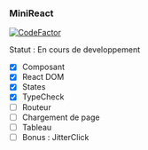 ### MiniReact

[![CodeFactor](https://www.codefactor.io/repository/github/max-abl/minireact/badge)](https://www.codefactor.io/repository/github/max-abl/minireact)

Statut : En cours de developpement

- [x] Composant
- [x] React DOM
- [x] States
- [x] TypeCheck
- [ ] Routeur
- [ ] Chargement de page
- [ ] Tableau
- [ ] Bonus : JitterClick
